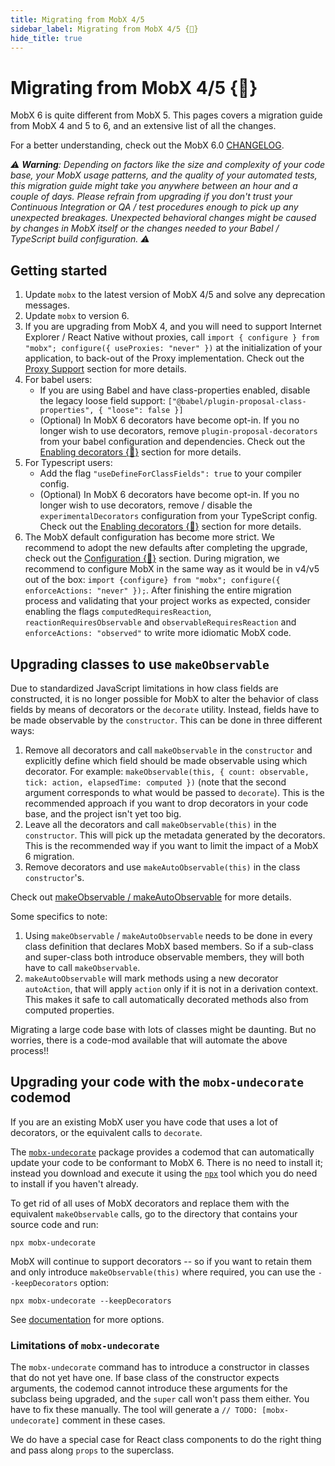 ```yaml
---
title: Migrating from MobX 4/5
sidebar_label: Migrating from MobX 4/5 {🚀}
hide_title: true
---
```


<script async type="text/javascript" src="//cdn.carbonads.com/carbon.js?serve=CEBD4KQ7&placement=mobxjsorg" id="_carbonads_js"></script>

# Migrating from MobX 4/5 {<span title="Advanced feature">🚀</span>}

MobX 6 is quite different from MobX 5. This pages covers a migration guide from MobX 4 and 5 to 6, and an extensive list of all the changes.

For a better understanding, check out the MobX 6.0 [CHANGELOG](https://github.com/mobxjs/mobx/blob/mobx6/CHANGELOG.md#600).

_⚠️ **Warning**: Depending on factors like the size and complexity of your code base, your MobX usage patterns, and the quality of your automated tests, this migration guide might take you anywhere between an hour and a couple of days. Please refrain from upgrading if you don't trust your Continuous Integration or QA / test procedures enough to pick up any unexpected breakages. Unexpected behavioral changes might be caused by changes in MobX itself or the changes needed to your Babel / TypeScript build configuration. ⚠️_

## Getting started

1. Update `mobx` to the latest version of MobX 4/5 and solve any deprecation messages.
2. Update `mobx` to version 6.
3. If you are upgrading from MobX 4, and you will need to support Internet Explorer / React Native without proxies, call `import { configure } from "mobx"; configure({ useProxies: "never" })` at the initialization of your application, to back-out of the Proxy implementation. Check out the [Proxy Support](configuration.md#proxy-support) section for more details.
4. For babel users:
    - If you are using Babel and have class-properties enabled, disable the legacy loose field support: `["@babel/plugin-proposal-class-properties", { "loose": false }]`
    - (Optional) In MobX 6 decorators have become opt-in. If you no longer wish to use decorators, remove `plugin-proposal-decorators` from your babel configuration and dependencies. Check out the [Enabling decorators {<span title="Advanced feature">🚀</span>}](enabling-decorators.md) section for more details.
5. For Typescript users:
    - Add the flag `"useDefineForClassFields": true` to your compiler config.
    - (Optional) In MobX 6 decorators have become opt-in. If you no longer wish to use decorators, remove / disable the `experimentalDecorators` configuration from your TypeScript config. Check out the [Enabling decorators {<span title="Advanced feature">🚀</span>}](enabling-decorators.md) section for more details.
6. The MobX default configuration has become more strict. We recommend to adopt the new defaults after completing the upgrade, check out the [Configuration {<span title="Advanced feature">🚀</span>}](configuration.md) section. During migration, we recommend to configure MobX in the same way as it would be in v4/v5 out of the box: `import {configure} from "mobx"; configure({ enforceActions: "never" });`. After finishing the entire migration process and validating that your project works as expected, consider enabling the flags `computedRequiresReaction`, `reactionRequiresObservable` and `observableRequiresReaction` and `enforceActions: "observed"` to write more idiomatic MobX code.

## Upgrading classes to use `makeObservable`

Due to standardized JavaScript limitations in how class fields are constructed, it is no longer possible for MobX to alter the behavior of class fields by means of decorators or the `decorate` utility. Instead, fields have to be made observable by the `constructor`. This can be done in three different ways:

1. Remove all decorators and call `makeObservable` in the `constructor` and explicitly define which field should be made observable using which decorator. For example: `makeObservable(this, { count: observable, tick: action, elapsedTime: computed })` (note that the second argument corresponds to what would be passed to `decorate`). This is the recommended approach if you want to drop decorators in your code base, and the project isn't yet too big.
2. Leave all the decorators and call `makeObservable(this)` in the `constructor`. This will pick up the metadata generated by the decorators. This is the recommended way if you want to limit the impact of a MobX 6 migration.
3. Remove decorators and use `makeAutoObservable(this)` in the class `constructor`'s.

Check out [makeObservable / makeAutoObservable](observable-state.md) for more details.

Some specifics to note:

1. Using `makeObservable` / `makeAutoObservable` needs to be done in every class definition that declares MobX based members. So if a sub-class and super-class both introduce observable members, they will both have to call `makeObservable`.
2. `makeAutoObservable` will mark methods using a new decorator `autoAction`, that will apply `action` only if it is not in a derivation context. This makes it safe to call automatically decorated methods also from computed properties.

Migrating a large code base with lots of classes might be daunting. But no worries, there is a code-mod available that will automate the above process!!

## Upgrading your code with the `mobx-undecorate` codemod

If you are an existing MobX user you have code that uses a lot of decorators, or the equivalent calls to `decorate`.

The [`mobx-undecorate`](https://www.npmjs.com/package/mobx-undecorate) package provides a codemod that can automatically update your code to be conformant to MobX 6. There is no need to install it; instead you download and execute it using the [`npx`](https://www.npmjs.com/package/npx) tool which you do need to install if you haven't already.

To get rid of all uses of MobX decorators and replace them with the equivalent `makeObservable` calls, go to the directory that contains your source code and run:

```shell
npx mobx-undecorate
```

MobX will continue to support decorators -- so if you want to retain them
and only introduce `makeObservable(this)` where required, you can use the `--keepDecorators` option:

```shell
npx mobx-undecorate --keepDecorators
```

See [documentation](https://www.npmjs.com/package/mobx-undecorate) for more options.

### Limitations of `mobx-undecorate`

The `mobx-undecorate` command has to introduce a constructor in classes that do not yet have one. If base class of the constructor expects arguments, the codemod cannot introduce these arguments for the subclass being upgraded, and the `super` call won't pass them either. You have to fix these manually.
The tool will generate a `// TODO: [mobx-undecorate]` comment in these cases.

We do have a special case for React class components to do the right thing and
pass along `props` to the superclass.

